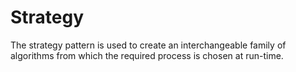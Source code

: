 # Strategy
The strategy pattern is used to create an interchangeable family of algorithms from which the required process is chosen at run-time.
